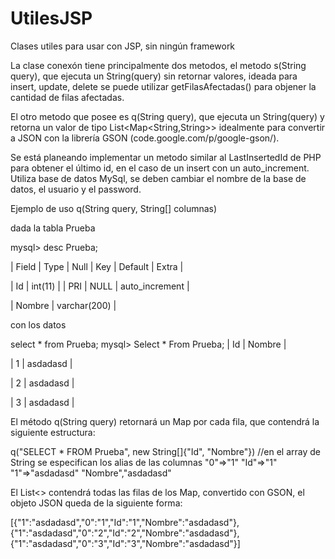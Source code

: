 UtilesJSP
=========

Clases utiles para usar con JSP, sin ningún framework

La clase conexón tiene principalmente dos metodos, el metodo s(String query), que ejecuta un String(query) sin retornar valores, ideada para insert, update, delete se puede utilizar getFilasAfectadas() para objener la cantidad de filas afectadas.

El otro metodo que posee es q(String query), que ejecuta un String(query) y retorna un valor de tipo List<Map<String,String>> idealmente para convertir a JSON con la librería GSON (code.google.com/p/google-gson/).

Se está planeando implementar un metodo similar al LastInsertedId de PHP para obtener el último id, en el caso de un insert con un auto_increment. Utiliza base de datos MySql, se deben cambiar el nombre de la base de datos, el usuario y el password.

Ejemplo de uso q(String query, String[] columnas)

dada la tabla Prueba

mysql> desc Prueba;

| Field  | Type         | Null | Key | Default | Extra          |

| Id     | int(11)      |      | PRI | NULL    | auto_increment |

| Nombre | varchar(200) |

con los datos

select * from Prueba;
mysql> Select * From Prueba;
| Id | Nombre   |

|  1 | asdadasd |

|  2 | asdadasd |

|  3 | asdadasd |

El método q(String query) retornará un Map por cada fila, que contendrá la siguiente estructura:

q("SELECT * FROM Prueba", new String[]{"Id", "Nombre"}) //en el array de String se especifican los alias de las columnas
"0"=>"1"
"Id"=>"1"
"1"=>"asdadasd"
"Nombre","asdadasd"

El List<> contendrá todas las filas de los Map, convertido con GSON, el objeto JSON queda de la siguiente forma:

[{"1":"asdadasd","0":"1","Id":"1","Nombre":"asdadasd"},{"1":"asdadasd","0":"2","Id":"2","Nombre":"asdadasd"},{"1":"asdadasd","0":"3","Id":"3","Nombre":"asdadasd"}]

